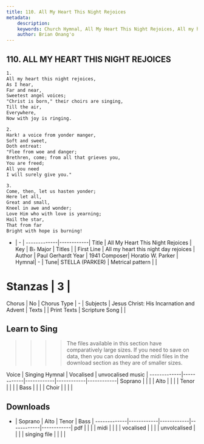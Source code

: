 ```yaml
---
title: 110. All My Heart This Night Rejoices
metadata:
    description: 
    keywords: Church Hymnal, All My Heart This Night Rejoices, All my heart this night day rejoices, 
    author: Brian Onang'o
---
```



## 110. ALL MY HEART THIS NIGHT REJOICES

```txt
1.
All my heart this night rejoices, 
As I hear, 
Far and near, 
Sweetest angel voices; 
"Christ is born," their choirs are singing, 
Till the air, 
Everywhere, 
Now with joy is ringing. 

2.
Hark! a voice from yonder manger, 
Soft and sweet, 
Doth entreat: 
"Flee from woe and danger; 
Brethren, come; from all that grieves you, 
You are freed; 
All you need 
I will surely give you." 

3.
Come, then, let us hasten yonder; 
Here let all, 
Great and small, 
Kneel in awe and wonder; 
Love Him who with love is yearning; 
Hail the star, 
That from far 
Bright with hope is burning!

```

- |   -  |
-------------|------------|
Title | All My Heart This Night Rejoices |
Key | B♭ Major |
Titles |  |
First Line | All my heart this night day rejoices |
Author | Paul Gerhardt
Year | 1941
Composer| Horatio W. Parker |
Hymnal|  - |
Tune| STELLA (PARKER) |
Metrical pattern | |
# Stanzas | 3 |
Chorus | No |
Chorus Type | - |
Subjects | Jesus Christ: His Incarnation and Advent |
Texts |  |
Print Texts | 
Scripture Song |  |
  
## Learn to Sing

>>>> The files available in this section have comparatively large sizes. If you need to save on data, then you can download the midi files in the download section as they are of smaller sizes.

Voice |  Singing Hymnal | Vocalised | unvocalised music |
-------------|------------|------------|------------|------------|
Soprano | | | |
Alto | | | |
Tenor | | | |
Bass | | | |
Choir | | | |

## Downloads

- |  Soprano | Alto | Tenor | Bass |
-------------|------------|------------|------------|------------|
pdf | | | |
midi | | | |
vocalised | | | |
unvolcalised | | | |
singing file | | | |
  